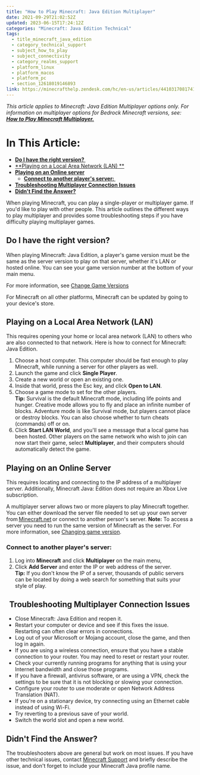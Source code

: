 ```yaml
---
title: "How to Play Minecraft: Java Edition Multiplayer"
date: 2021-09-29T21:02:52Z
updated: 2023-06-15T17:24:12Z
categories: "Minecraft: Java Edition Technical"
tags:
  - title_minecraft_java_edition
  - category_technical_support
  - subject_how_to_play
  - subject_connectivity
  - category_realms_support
  - platform_linux
  - platform_macos
  - platform_pc
  - section_12618019146893
link: https://minecrafthelp.zendesk.com/hc/en-us/articles/4410317081741-How-to-Play-Minecraft-Java-Edition-Multiplayer
---
```


*This article applies to Minecraft: Java Edition Multiplayer options only. For information on multiplayer options for Bedrock Minecraft versions, see: **[How to Play Minecraft Multiplayer.](https://help.minecraft.net/hc/en-us/articles/4410316619533)***

# In This Article:

-   **[Do I have the right version? ](https://minecrafthelp.zendesk.com/hc/en-us/articles/4410317081741-How-to-Play-Minecraft-Java-Edition-Multiplayer#h_01GH9N2WH0HBF3NJAPWREF80JE)**
-   [**Playing on a Local Area Network (LAN) **](https://minecrafthelp.zendesk.com/hc/en-us/articles/4410317081741-How-to-Play-Minecraft-Java-Edition-Multiplayer#h_01FGSNQW64PVTP6P03M9GJXWE2)
-   [**Playing on an Online server**](https://minecrafthelp.zendesk.com/hc/en-us/articles/4410317081741-How-to-Play-Minecraft-Java-Edition-Multiplayer#h_01FGSNR6EWBJE37XZ71G15S59T)
    -   **[Connect to another player's server: ](https://minecrafthelp.zendesk.com/hc/en-us/articles/4410317081741-How-to-Play-Minecraft-Java-Edition-Multiplayer#h_01GH9N3HC031GH7GAWFSDTDF3T)**
-   [**Troubleshooting Multiplayer Connection Issues**](https://minecrafthelp.zendesk.com/hc/en-us/articles/4410317081741-How-to-Play-Minecraft-Java-Edition-Multiplayer#h_01FGW4RM6RN52032P35NWR62A5)
-   [**Didn't Find the Answer?**](https://minecrafthelp.zendesk.com/hc/en-us/articles/4410317081741-How-to-Play-Minecraft-Java-Edition-Multiplayer#h_01FGW4XH56RR4BH61B75Z6VQHR)

When playing Minecraft, you can play a single-player or multiplayer game. If you\'d like to play with other people. This article outlines the different ways to play multiplayer and provides some troubleshooting steps if you have difficulty playing multiplayer games. 

## Do I have the right version? 

When playing Minecraft: Java Edition, a player\'s game version must be the same as the server version to play on that server, whether it\'s LAN or hosted online. You can see your game version number at the bottom of your main menu. 

For more information, see [Change Game Versions](https://help.minecraft.net/hc/en-us/articles/360034754852-Changing-game-versions-) 

For Minecraft on all other platforms, Minecraft can be updated by going to your device's store. 

## Playing on a Local Area Network (LAN) 

This requires opening your home or local area network (LAN) to others who are also connected to that network. Here is how to connect for Minecraft: Java Edition.

1.  Choose a host computer. This computer should be fast enough to play Minecraft, while running a server for other players as well.
2.  Launch the game and click **Single Player**.
3.  Create a new world or open an existing one. 
4.  Inside that world, press the Esc key, and click **Open to LAN**. 
5.  Choose a game mode to set for the other players.\
    **Tip:** Survival is the default Minecraft mode, including life points and hunger. Creative mode allows you to fly and place an infinite number of blocks. Adventure mode is like Survival mode, but players cannot place or destroy blocks. You can also choose whether to turn cheats (commands) off or on.
6.  Click **Start LAN World**, and you\'ll see a message that a local game has been hosted. Other players on the same network who wish to join can now start their game, select **Multiplayer**, and their computers should automatically detect the game. 

## Playing on an Online Server 

This requires locating and connecting to the IP address of a multiplayer server. Additionally, Minecraft Java: Edition does not require an Xbox Live subscription.

A multiplayer server allows two or more players to play Minecraft together. You can either download the server file needed to set up your own server from [Minecraft.net](https://minecraft.net/download/server) or connect to another person's server. **Note:** To access a server you need to run the same version of Minecraft as the server. For more information, see [Changing game version](https://help.minecraft.net/hc/en-us/articles/360034754852-Changing-game-versions-). 

### Connect to another player's server: 

1.  Log into **Minecraft** and click **Multiplayer** on the main menu,  
2.  Click **Add Server** and enter the IP or web address of the server.  \
    **Tip:** If you don\'t know the IP of a server, thousands of public servers can be located by doing a web search for something that suits your style of play. 

##   Troubleshooting Multiplayer Connection Issues

-   Close Minecraft: Java Edition and reopen it.
-   Restart your computer or device and see if this fixes the issue. Restarting can often clear errors in connections.
-   Log out of your Microsoft or Mojang account, close the game, and then log in again.
-   If you are using a wireless connection, ensure that you have a stable connection to your router. You may need to reset or restart your router.
-   Check your currently running programs for anything that is using your Internet bandwidth and close those programs.
-   If you have a firewall, antivirus software, or are using a VPN, check the settings to be sure that it is not blocking or slowing your connection.
-   Configure your router to use moderate or open Network Address Translation (NAT).
-   If you're on a stationary device, try connecting using an Ethernet cable instead of using Wi-Fi.
-   Try reverting to a previous save of your world.
-   Switch the world slot and open a new world.

## Didn't Find the Answer?

The troubleshooters above are general but work on most issues. If you have other technical issues, contact [Minecraft Support](https://aka.ms/Minecraft-Support) and briefly describe the issue, and don\'t forget to include your Minecraft Java profile name.

